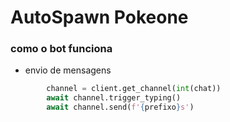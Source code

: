 # AutoSpawn Pokeone
### como o bot funciona
- envio de mensagens

```python
        channel = client.get_channel(int(chat))
        await channel.trigger_typing()
        await channel.send(f'{prefixo}s')

```
